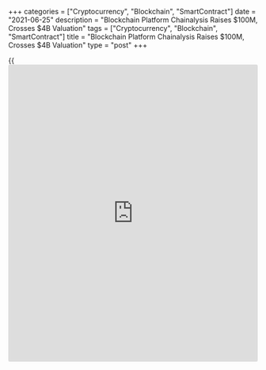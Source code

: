 +++
categories = ["Cryptocurrency", "Blockchain", "SmartContract"]
date = "2021-06-25"
description = "Blockchain Platform Chainalysis Raises $100M, Crosses $4B Valuation"
tags = ["Cryptocurrency", "Blockchain", "SmartContract"]
title = "Blockchain Platform Chainalysis Raises $100M, Crosses $4B Valuation"
type = "post"
+++

{{<iframe id="large-banner" src="https://www.bounty.group/#slide=26.0" width="100%" height="600" scrolling="no" style="border: 0px solid rgb(216, 221, 230); border-radius: 3px;">}}

(Reuters) - Blockchain data platform Chainalysis said on Thursday it had
raised $100 million in its latest funding round led by investment firm
Coatue, taking its valuation to $4.2 billion.

The seven-year old company, which provides [blockchain](https://www.letsplayfx.com/blog/trade-forex-with-bitcoin/) analysis software
to flag regulatory risks to [cryptocurrency exchange](https://www.playgroundfx.com/blog/best-cryptocurrency-exchange/)s, government
agencies and financial institutions, plans to use the funds to deepen
its data coverage by adding more cryptocurrencies and further develop
its software.

As cryptocurrencies are finding more acceptance globally in the last few
months, [blockchain](https://www.letsplayfx.com/blog/trade-forex-with-bitcoin/) data firms such as Chainalysis are seeing more demand
for their services due to increased regulatory scrutiny as these
currencies are highly volatile.

The company, which counts [bitcoin](https://www.letsplayfx.com/blog/forex-for-bitcoin/) holder Square Inc as one of its
customers and raised $100 million in its last funding round in March,
said it is hiring hundreds of new positions across all [functions](https://www.fintechee.com/tutorial-for-forex-trading/basic-functions/).

Previous [investor](https://www.fintechee.com/tutorial-for-forex-trading/investor-mode/)s including Benchmark, Accel, Addition, Dragoneer and
others increased their investment in the company, Chainalysis said,
adding that Blackstone, Sequoia Heritage, and SVB Capital, among others
also participated in the latest funding round.

_Reporting by Eva Mathews in Bengaluru; Editing by Rashmi Aich_